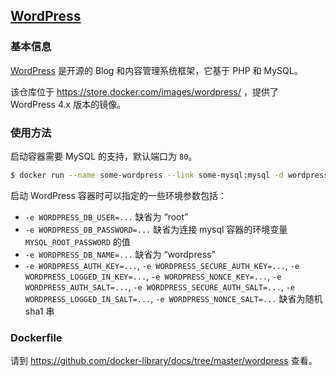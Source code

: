 ## [WordPress](https://store.docker.com/images/wordpress/)

### 基本信息

[WordPress](https://en.wikipedia.org/wiki/WordPress) 是开源的 Blog 和内容管理系统框架，它基于 PHP 和 MySQL。

该仓库位于 https://store.docker.com/images/wordpress/ ，提供了 WordPress 4.x 版本的镜像。

### 使用方法

启动容器需要 MySQL 的支持，默认端口为 `80`。

```bash
$ docker run --name some-wordpress --link some-mysql:mysql -d wordpress
```

启动 WordPress 容器时可以指定的一些环境参数包括：

* `-e WORDPRESS_DB_USER=...` 缺省为 “root”
* `-e WORDPRESS_DB_PASSWORD=...` 缺省为连接 mysql 容器的环境变量 `MYSQL_ROOT_PASSWORD` 的值
* `-e WORDPRESS_DB_NAME=...` 缺省为 “wordpress”
* `-e WORDPRESS_AUTH_KEY=...`, `-e WORDPRESS_SECURE_AUTH_KEY=...`, `-e WORDPRESS_LOGGED_IN_KEY=...`, `-e WORDPRESS_NONCE_KEY=...`, `-e WORDPRESS_AUTH_SALT=...`, `-e WORDPRESS_SECURE_AUTH_SALT=...`, `-e WORDPRESS_LOGGED_IN_SALT=...`, `-e WORDPRESS_NONCE_SALT=...` 缺省为随机 sha1 串

### Dockerfile

请到 https://github.com/docker-library/docs/tree/master/wordpress 查看。
